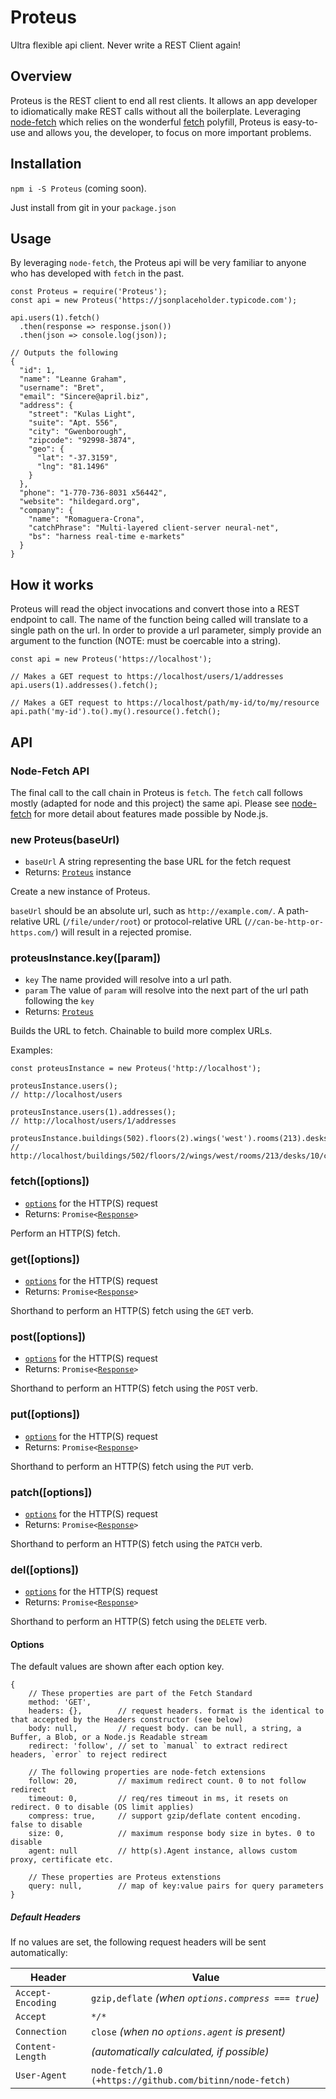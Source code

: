 # Proteus
Ultra flexible api client. Never write a REST Client again!


## Overview
Proteus is the REST client to end all rest clients. It allows an app developer to idiomatically make REST calls
without all the boilerplate. Leveraging [node-fetch](https://github.com/bitinn/node-fetch) which relies on the wonderful
[fetch](https://github.com/github/fetch) polyfill, Proteus is easy-to-use and allows you, the developer, to focus on more important problems.

## Installation

`npm i -S Proteus` (coming soon).

Just install from git in your `package.json`


## Usage

By leveraging `node-fetch`, the Proteus api will be very familiar to anyone who has developed with `fetch` in the past.

```
const Proteus = require('Proteus');
const api = new Proteus('https://jsonplaceholder.typicode.com');

api.users(1).fetch()
  .then(response => response.json())
  .then(json => console.log(json));

// Outputs the following
{
  "id": 1,
  "name": "Leanne Graham",
  "username": "Bret",
  "email": "Sincere@april.biz",
  "address": {
    "street": "Kulas Light",
    "suite": "Apt. 556",
    "city": "Gwenborough",
    "zipcode": "92998-3874",
    "geo": {
      "lat": "-37.3159",
      "lng": "81.1496"
    }
  },
  "phone": "1-770-736-8031 x56442",
  "website": "hildegard.org",
  "company": {
    "name": "Romaguera-Crona",
    "catchPhrase": "Multi-layered client-server neural-net",
    "bs": "harness real-time e-markets"
  }
}
```

## How it works

Proteus will read the object invocations and convert those into a REST endpoint to call. The name of the function being called will translate to a single path on the url. In order to provide a url parameter, simply provide an argument to the function (NOTE: must be coercable into a string).

```
const api = new Proteus('https://localhost');

// Makes a GET request to https://localhost/users/1/addresses
api.users(1).addresses().fetch();

// Makes a GET request to https://localhost/path/my-id/to/my/resource
api.path('my-id').to().my().resource().fetch();
```

## API

### Node-Fetch API

The final call to the call chain in Proteus is `fetch`. The `fetch` call follows mostly (adapted for node and this project) the same api. Please see [node-fetch](https://github.com/bitinn/node-fetch) for more detail about features made possible by Node.js.

### new Proteus(baseUrl)
- `baseUrl` A string representing the base URL for the fetch request
- Returns: <code>[Proteus](#Proteus-instance)</code>  instance

Create a new instance of Proteus.

`baseUrl` should be an absolute url, such as `http://example.com/`. A path-relative URL (`/file/under/root`) or protocol-relative URL (`//can-be-http-or-https.com/`) will result in a rejected promise.

<a id="Proteus-instance"></a>
### proteusInstance.key([param])
- `key` The name provided will resolve into a url path.
- `param` The value of `param` will resolve into the next part of the url path following the `key`
- Returns: <code>[Proteus](#Proteus-instance)</code>

Builds the URL to fetch. Chainable to build more complex URLs.

Examples:
```
const proteusInstance = new Proteus('http://localhost');

proteusInstance.users();
// http://localhost/users

proteusInstance.users(1).addresses();
// http://localhost/users/1/addresses

proteusInstance.buildings(502).floors(2).wings('west').rooms(213).desks(10).chairs('a');
// http://localhost/buildings/502/floors/2/wings/west/rooms/213/desks/10/chairs/a
```

### fetch([options])
- [`options`](#options) for the HTTP(S) request
- Returns: <code>Promise&lt;[Response](https://github.com/bitinn/node-fetch/blob/master/README.md#class-response)&gt;</code>

Perform an HTTP(S) fetch.

### get([options])
- [`options`](#options) for the HTTP(S) request
- Returns: <code>Promise&lt;[Response](https://github.com/bitinn/node-fetch/blob/master/README.md#class-response)&gt;</code>

Shorthand to perform an HTTP(S) fetch using the `GET` verb.

### post([options])
- [`options`](#options) for the HTTP(S) request
- Returns: <code>Promise&lt;[Response](https://github.com/bitinn/node-fetch/blob/master/README.md#class-response)&gt;</code>

Shorthand to perform an HTTP(S) fetch using the `POST` verb.

### put([options])
- [`options`](#options) for the HTTP(S) request
- Returns: <code>Promise&lt;[Response](https://github.com/bitinn/node-fetch/blob/master/README.md#class-response)&gt;</code>

Shorthand to perform an HTTP(S) fetch using the `PUT` verb.

### patch([options])
- [`options`](#options) for the HTTP(S) request
- Returns: <code>Promise&lt;[Response](https://github.com/bitinn/node-fetch/blob/master/README.md#class-response)&gt;</code>

Shorthand to perform an HTTP(S) fetch using the `PATCH` verb.

### del([options])
- [`options`](#options) for the HTTP(S) request
- Returns: <code>Promise&lt;[Response](https://github.com/bitinn/node-fetch/blob/master/README.md#class-response)&gt;</code>

Shorthand to perform an HTTP(S) fetch using the `DELETE` verb.

#### Options

The default values are shown after each option key.
```
{
	// These properties are part of the Fetch Standard
	method: 'GET',
	headers: {},        // request headers. format is the identical to that accepted by the Headers constructor (see below)
	body: null,         // request body. can be null, a string, a Buffer, a Blob, or a Node.js Readable stream
	redirect: 'follow', // set to `manual` to extract redirect headers, `error` to reject redirect

	// The following properties are node-fetch extensions
	follow: 20,         // maximum redirect count. 0 to not follow redirect
	timeout: 0,         // req/res timeout in ms, it resets on redirect. 0 to disable (OS limit applies)
	compress: true,     // support gzip/deflate content encoding. false to disable
	size: 0,            // maximum response body size in bytes. 0 to disable
	agent: null         // http(s).Agent instance, allows custom proxy, certificate etc.

	// These properties are Proteus extenstions
	query: null,        // map of key:value pairs for query parameters
}
```

##### Default Headers

If no values are set, the following request headers will be sent automatically:

Header            | Value
----------------- | --------------------------------------------------------
`Accept-Encoding` | `gzip,deflate` _(when `options.compress === true`)_
`Accept`          | `*/*`
`Connection`      | `close` _(when no `options.agent` is present)_
`Content-Length`  | _(automatically calculated, if possible)_
`User-Agent`      | `node-fetch/1.0 (+https://github.com/bitinn/node-fetch)`







